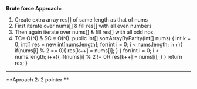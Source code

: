 **Brute force Approach:**
1. Create extra array res[] of same length as that of nums
2. First iterate over nums[] & fill res[] with all even numbers
3. Then again iterate over nums[] & fill res[] with all odd nos.
4. TC= O(N) & SC = O(N)
​
public int[] sortArrayByParity(int[] nums) {
int k = 0;
int[] res = new int[nums.length];
for(int i = 0; i < nums.length; i++){
if(nums[i] % 2 == 0){
res[k++] = nums[i];
}
}
for(int i = 0; i < nums.length; i++){
if(nums[i] % 2 != 0){
res[k++] = nums[i];
}
}
return res;
}
-------------------------------------------------------------------
**Aproach 2: 2 pointer **
​
​